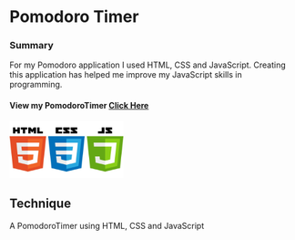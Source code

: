 # Pomodoro Timer

### Summary
For my Pomodoro application I used HTML, CSS and JavaScript. Creating this application has helped me improve my JavaScript skills in programming. 

#### View my PomodoroTimer [Click Here](https://graceec.github.io/PomodoroTimer/)

<img src ="language.jpg" width="200" height="100">


## Technique
A PomodoroTimer using HTML, CSS and JavaScript
